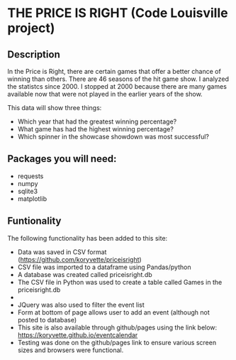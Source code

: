 # THE PRICE IS RIGHT (Code Louisville project)

## Description  
In the Price is Right, there are certain games that offer a better chance of winning than others.  There are 46 seasons of the hit game show.  I analyzed the statistcs since 2000.  I stopped at 2000 because there are many games available now that were not played in the earlier years of the show.  

This data will show three things:  
* Which year that had the greatest winning percentage?  
* What game has had the highest winning percentage?  
* Which spinner in the showcase showdown was most successful?  
  
  
## Packages you will need:
* requests  
* numpy  
* sqlite3
* matplotlib
  
    
## Funtionality  
The following functionality has been added to this site:
  
* Data was saved in CSV format (https://github.com/koryvette/priceisright)
* CSV file was imported to a dataframe using Pandas/python
* A database was created called priceisright.db
* The CSV file in Python was used to create a table called Games in the priceisright.db
*   
* JQuery was also used to filter the event list  
* Form at bottom of page allows user to add an event (although not posted to database)  
* This site is also available through github/pages using the link below:  
  https://koryvette.github.io/eventcalendar
* Testing was done on the github/pages link to ensure various screen sizes and browsers were functional.




